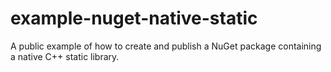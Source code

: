 # example-nuget-native-static
A public example of how to create and publish a NuGet package containing a native C++ static library.
